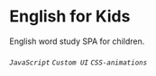 # English for Kids
English word study SPA for children.
###### `JavaScript` `Custom UI` `CSS-animations`
